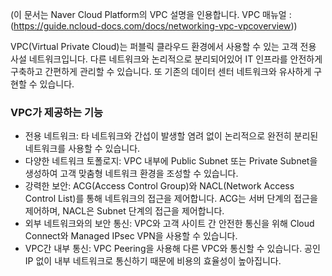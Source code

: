 (이 문서는 Naver Cloud Platform의 VPC 설명을 인용합니다. 
VPC 매뉴얼 : (https://guide.ncloud-docs.com/docs/networking-vpc-vpcoverview))

VPC(Virtual Private Cloud)는 퍼블릭 클라우드 환경에서 사용할 수 있는 고객 전용 사설 네트워크입니다. 다른 네트워크와 논리적으로 분리되어있어 IT 인프라를 안전하게 구축하고 간편하게 관리할 수 있습니다. 또 기존의 데이터 센터 네트워크와 유사하게 구현할 수 있습니다.

### VPC가 제공하는 기능
+ 전용 네트워크: 타 네트워크와 간섭이 발생할 염려 없이 논리적으로 완전히 분리된 네트워크를 사용할 수 있습니다.
+ 다양한 네트워크 토폴로지: VPC 내부에 Public Subnet 또는 Private Subnet을 생성하여 고객 맞춤형 네트워크 환경을 조성할 수 있습니다.
+ 강력한 보안: ACG(Access Control Group)와 NACL(Network Access Control List)를 통해 네트워크의 접근을 제어합니다. ACG는 서버 단계의 접근을 제어하며, NACL은 Subnet 단계의 접근을 제어합니다.
+ 외부 네트워크와의 보안 통신: VPC와 고객 사이트 간 안전한 통신을 위해 Cloud Connect와 Managed IPsec VPN을 사용할 수 있습니다.
+ VPC간 내부 통신: VPC Peering을 사용해 다른 VPC와 통신할 수 있습니다. 공인 IP 없이 내부 네트워크로 통신하기 때문에 비용의 효율성이 높아집니다.
